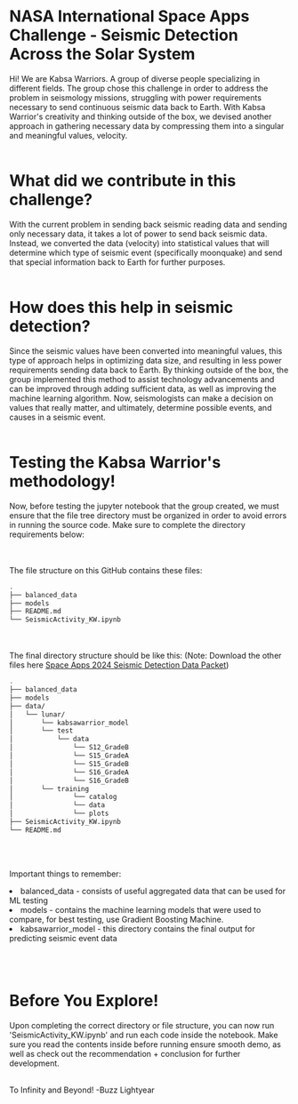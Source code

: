 # NASA International Space Apps Challenge - Seismic Detection Across the Solar System

Hi! We are Kabsa Warriors. A group of diverse people specializing in different fields. The group chose this challenge in order to address the problem in seismology missions, struggling with power requirements necessary to send continuous seismic data back to Earth. With Kabsa Warrior's creativity and thinking outside of the box, we devised another approach in gathering necessary data by compressing them into a singular and meaningful values, velocity. <br></br>

# What did we contribute in this challenge?

With the current problem in sending back seismic reading data and sending only necessary data, it takes a lot of power to send back seismic data. Instead, we converted the data (velocity) into statistical values that will determine which type of seismic event (specifically moonquake) and send that special information back to Earth for further purposes.<br></br>

# How does this help in seismic detection?

Since the seismic values have been converted into meaningful values, this type of approach helps in optimizing data size, and resulting in less power requirements sending data back to Earth. By thinking outside of the box, the group implemented this method to assist technology advancements and can be improved through adding sufficient data, as well as improving the machine learning algorithm. Now, seismologists can make a decision on values that really matter, and ultimately, determine possible events, and causes in a seismic event.<br></br>

# Testing the Kabsa Warrior's methodology!

Now, before testing the jupyter notebook that the group created, we must ensure that the file tree directory must be organized in order to avoid errors in running the source code. Make sure to complete the directory requirements below:

<br></br>
The file structure on this GitHub contains these files:

```bash
.
├── balanced_data
├── models
├── README.md
└── SeismicActivity_KW.ipynb
```

<br></br>
The final directory structure should be like this:
(Note: Download the other files here [Space Apps 2024 Seismic Detection Data Packet](https://wufs.wustl.edu/SpaceApps/data/space_apps_2024_seismic_detection.zip))

```bash
.
├── balanced_data
├── models
├── data/
│   └── lunar/
│       └── kabsawarrior_model
│       └── test
│           └── data
│               └── S12_GradeB
│               └── S15_GradeA
│               └── S15_GradeB
│               └── S16_GradeA
│               └── S16_GradeB
│       └── training
│               └── catalog
│               └── data
│               └── plots
├── SeismicActivity_KW.ipynb
└── README.md
```

<br></br>

Important things to remember:

<li> balanced_data - consists of useful aggregated data that can be used for ML testing</li>
<li> models - contains the machine learning models that were used to compare, for best testing, use Gradient Boosting Machine.</li>
<li> kabsawarrior_model - this directory contains the final output for predicting seismic event data</li>

<br></br>

# Before You Explore!

Upon completing the correct directory or file structure, you can now run 'SeismicActivity_KW.ipynb' and run each code inside the notebook. Make sure you read the contents inside before running ensure smooth demo, as well as check out the recommendation + conclusion for further development. <br></br>

To Infinity and Beyond! -Buzz Lightyear
